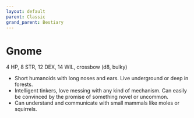 ```yaml
---
layout: default
parent: Classic
grand_parent: Bestiary
---
```


# Gnome

4 HP, 8 STR, 12 DEX, 14 WIL, crossbow (d8, bulky)

- Short humanoids with long noses and ears.   Live underground or deep in forests.
- Intelligent tinkers, love messing with any kind of mechanism. Can easily be convinced by the promise of something novel or uncommon.
- Can understand and communicate with small mammals like moles or squirrels.
